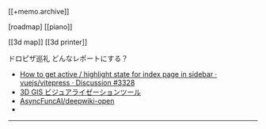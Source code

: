 [[+memo.archive]]



[roadmap]
[[piano]]

[[3d map]]
[[3d printer]]






ドロピザ巡礼
どんなレポートにする？


- [How to get active / highlight state for index page in sidebar · vuejs/vitepress · Discussion #3328](https://github.com/vuejs/vitepress/discussions/3328)
- [3D GIS ビジュアライゼーションツール](https://chatgpt.com/c/685622fc-ded4-8013-a3b0-bc1cfc6a3df3)
- [AsyncFuncAI/deepwiki-open](https://github.com/AsyncFuncAI/deepwiki-open)
- 




---




